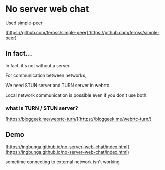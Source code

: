 # No server web chat

Used simple-peer

[https://github.com/feross/simple-peer](https://github.com/feross/simple-peer)

## In fact...

In fact, it's not without a server.

For communication between networks,

We need STUN server and TURN server in webrtc.

Local network communication is possible even if you don't use both.

### what is TURN / STUN server?

[https://bloggeek.me/webrtc-turn/](https://bloggeek.me/webrtc-turn/)

## Demo

[https://ingbunga.github.io/no-server-web-chat/index.html](https://ingbunga.github.io/no-server-web-chat/index.html)

sometime connecting to external network isn't working